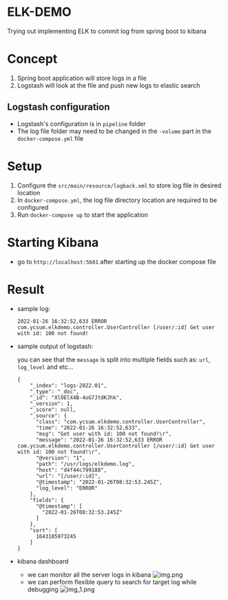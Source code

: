 # ELK-DEMO
Trying out implementing ELK to commit log from spring boot to kibana

# Concept
1. Spring boot application will store logs in a file
2. Logstash will look at the file and push new logs to elastic search

## Logstash configuration
- Logstash's configuration is in `pipeline` folder
- The log file folder may need to be changed in the `-volume` part in the `docker-compose.yml` file

# Setup
1. Configure the `src/main/resource/logback.xml` to store log file in desired location
2. In `docker-compose.yml`, the log file directory location are required to be configured
3. Run `docker-compose up` to start the application

# Starting Kibana
- go to `http://localhost:5601` after starting up the docker compose file

# Result
- sample log:

  `2022-01-26 16:32:52,633 ERROR com.ycsum.elkdemo.controller.UserController [/user/:id] Get user with id: 100 not found!`
- sample output of logstash:

  you can see that the `message` is split into multiple fields such as: `url`, `log_level` and etc...
  ```
  {
      "_index": "logs-2022.01",
      "_type": "_doc",
      "_id": "XlOElX4B-4oG7JtdKJhk",
      "_version": 1,
      "_score": null,
      "_source": {
        "class": "com.ycsum.elkdemo.controller.UserController",
        "time": "2022-01-26 16:32:52,633",
        "msg": "Get user with id: 100 not found!\r",
        "message": "2022-01-26 16:32:52,633 ERROR com.ycsum.elkdemo.controller.UserController [/user/:id] Get user with id: 100 not found!\r",
        "@version": "1",
        "path": "/usr/logs/elkdemo.log",
        "host": "d4f44c799188",
        "url": "[/user/:id]",
        "@timestamp": "2022-01-26T08:32:53.245Z",
        "log_level": "ERROR"
      },
      "fields": {
        "@timestamp": [
          "2022-01-26T08:32:53.245Z"
        ]
      },
      "sort": [
        1643185973245
      ]
  }
    ```
  
- kibana dashboard
  - we can monitor all the server logs in kibana
  ![img.png](metadata/img.png)
  - we can perform flexible query to search for target log while debugging
 ![img_1.png](metadata/img_1.png)
